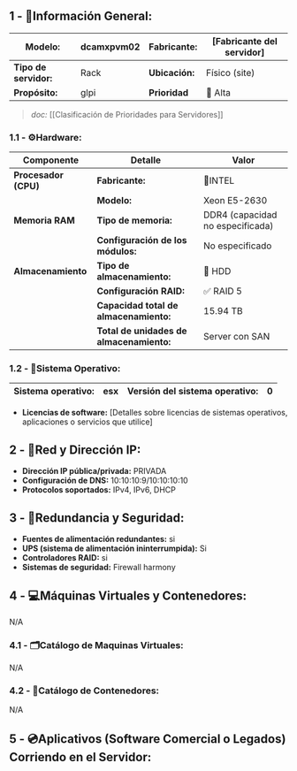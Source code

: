 ## **1 - 📓Información General:**

| **Modelo:**           | dcamxpvm02 | Fabricante:    | [Fabricante del servidor] |
| --------------------- | ---------- | -------------- | ------------------------- |
| **Tipo de servidor:** | Rack       | **Ubicación:** | Físico (site)             |
| **Propósito:**        | glpi       | **Prioridad**  | 🔴 Alta  <br>             |
> _doc:_ [[Clasificación de Prioridades para Servidores]]

### **1.1 - ⚙️Hardware:**

| **Componente**       | **Detalle**                              | **Valor**                        |
| -------------------- | ---------------------------------------- | -------------------------------- |
| **Procesador (CPU)** | **Fabricante:**                          | 🔹INTEL                          |
|                      | **Modelo:**                              | Xeon E5-2630                     |
| **Memoria RAM**      | **Tipo de memoria:**                     | DDR4 (capacidad no especificada) |
|                      | **Configuración de los módulos:**        | No especificado                  |
| **Almacenamiento**   | **Tipo de almacenamiento:**              | 💾 HDD                           |
|                      | **Configuración RAID:**                  | ✅ RAID 5                         |
|                      | **Capacidad total de almacenamiento:**   | 15.94 TB                         |
|                      | **Total de unidades de almacenamiento:** | Server con SAN                   |

### **1.2 - 🐧Sistema Operativo:**

| **Sistema operativo:** | esx | **Versión del sistema operativo:** | 0   |
| ---------------------- | --- | ---------------------------------- | --- |
- **Licencias de software:** [Detalles sobre licencias de sistemas operativos, aplicaciones o servicios que utilice]

## **2 - 🛜Red y Dirección IP:**
- **Dirección IP pública/privada:** PRIVADA
- **Configuración de DNS:** 10:10:10:9/10:10:10:10
- **Protocolos soportados:** IPv4, IPv6, DHCP

## **3 - 🔐Redundancia y Seguridad:**
- **Fuentes de alimentación redundantes:** si
- **UPS (sistema de alimentación ininterrumpida):** Si
- **Controladores RAID:** si
- **Sistemas de seguridad:** Firewall harmony

## **4 - 💻Máquinas Virtuales y Contenedores:**
N/A
### **4.1 - 🗂️Catálogo de Maquinas Virtuales:**
N/A
### **4.2 - 📁Catálogo de Contenedores:**

N/A
## **5 - 💿Aplicativos (Software Comercial o Legados) Corriendo en el Servidor:**


